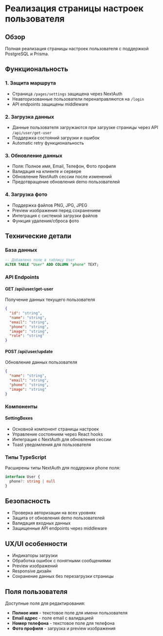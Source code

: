 # Реализация страницы настроек пользователя

## Обзор

Полная реализация страницы настроек пользователя с поддержкой PostgreSQL и Prisma.

## Функциональность

### 1. Защита маршрута
- Страница `/pages/settings` защищена через NextAuth
- Неавторизованные пользователи перенаправляются на `/login`
- API endpoints защищены middleware

### 2. Загрузка данных
- Данные пользователя загружаются при загрузке страницы через API `/api/user/get-user`
- Поддержка состояний загрузки и ошибок
- Automatic retry функциональность

### 3. Обновление данных
- Поля: Полное имя, Email, Телефон, Фото профиля
- Валидация на клиенте и сервере
- Обновление NextAuth сессии после изменений
- Предотвращение обновления demo пользователей

### 4. Загрузка фото
- Поддержка файлов PNG, JPG, JPEG
- Preview изображения перед сохранением
- Интеграция с системой загрузки файлов
- Функция удаления/сброса фото

## Технические детали

### База данных
```sql
-- Добавлено поле в таблицу User
ALTER TABLE "User" ADD COLUMN "phone" TEXT;
```

### API Endpoints

#### GET /api/user/get-user
Получение данных текущего пользователя
```json
{
  "id": "string",
  "name": "string",
  "email": "string", 
  "phone": "string",
  "image": "string",
  "role": "string"
}
```

#### POST /api/user/update
Обновление данных пользователя
```json
{
  "name": "string",
  "email": "string",
  "phone": "string", 
  "image": "string"
}
```

### Компоненты

#### SettingBoxes
- Основной компонент страницы настроек
- Управление состоянием через React hooks
- Интеграция с NextAuth для обновления сессии
- Toast уведомления для пользователя

### Типы TypeScript
Расширены типы NextAuth для поддержки phone поля:
```typescript
interface User {
  phone?: string | null
}
```

## Безопасность

- Проверка авторизации на всех уровнях
- Защита от обновления demo пользователей  
- Валидация входных данных
- Защищенные API endpoints через middleware

## UX/UI особенности

- Индикаторы загрузки
- Обработка ошибок с понятными сообщениями
- Preview изображений
- Responsive дизайн
- Сохранение данных без перезагрузки страницы

## Поля пользователя

Доступные поля для редактирования:
- **Полное имя** - текстовое поле для имени пользователя
- **Email адрес** - поле email с валидацией
- **Номер телефона** - текстовое поле для телефона
- **Фото профиля** - загрузка и preview изображения 